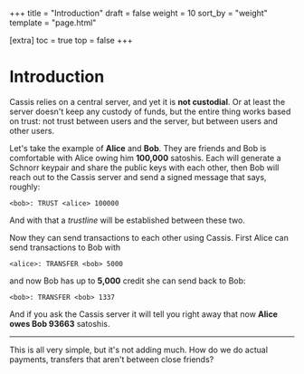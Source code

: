 +++
title = "Introduction"
draft = false
weight = 10
sort_by = "weight"
template = "page.html"

[extra]
toc = true
top = false
+++

# Introduction

Cassis relies on a central server, and yet it is **not custodial**. Or at least the server doesn't keep any custody of funds, but the entire thing works based on trust: not trust between users and the server, but between users and other users.

Let's take the example of **Alice** and **Bob**. They are friends and Bob is comfortable with Alice owing him **100,000**  satoshis. Each will generate a Schnorr keypair and share the public keys with each other, then Bob will reach out to the Cassis server and send a signed message that says, roughly:

```
<bob>: TRUST <alice> 100000
```

And with that a _trustline_ will be established between these two.

Now they can send transactions to each other using Cassis. First Alice can send transactions to Bob with

```
<alice>: TRANSFER <bob> 5000
```

and now Bob has up to **5,000** credit she can send back to Bob:

```
<bob>: TRANSFER <bob> 1337
```

And if you ask the Cassis server it will tell you right away that now **Alice owes Bob 93663** satoshis.

---

This is all very simple, but it's not adding much. How do we do actual payments, transfers that aren't between close friends?
